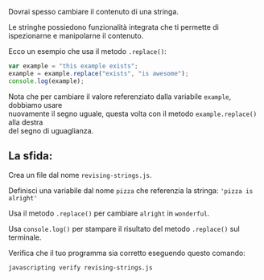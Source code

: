 Dovrai spesso cambiare il contenuto di una stringa.

Le stringhe possiedono funzionalità integrata che ti permette di ispezionarne e manipolarne il contenuto.

Ecco un esempio che usa il metodo `.replace()`:

```js
var example = "this example exists";
example = example.replace("exists", "is awesome");
console.log(example);
```

Nota che per cambiare il valore referenziato dalla variabile `example`, dobbiamo usare  
nuovamente il segno uguale, questa volta con il metodo `example.replace()` alla destra  
del segno di uguaglianza.

## La sfida:

Crea un file dal nome `revising-strings.js`.

Definisci una variabile dal nome `pizza` che referenzia la stringa: `'pizza is alright'`

Usa il metodo `.replace()` per cambiare `alright` in `wonderful`.

Usa `console.log()` per stampare il risultato del metodo `.replace()` sul terminale.

Verifica che il tuo programma sia corretto eseguendo questo comando:

`javascripting verify revising-strings.js`
